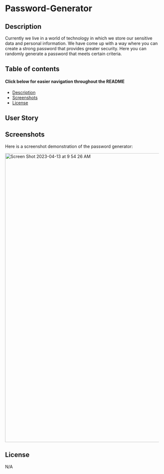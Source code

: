 # Password-Generator

## Description

Currently we live in a world of technology in which we store our sensitive data and personal information. 
We have come up with a way where you can create a strong password that provides greater security. Here you can  randomly generate a password that meets certain criteria.

## Table of contents

#### Click below for easier navigation throughout the README

- [Description](#description)
- [Screenshots](#screenshots)
- [License](#license)


## User Story

## Screenshots
Here is a screenshot demonstration of the password generator:

<img width="948" alt="Screen Shot 2023-04-13 at 9 54 26 AM" src="https://user-images.githubusercontent.com/127912422/231800867-66010066-d316-4573-a356-3d31bd49d325.png">


## License

N/A
